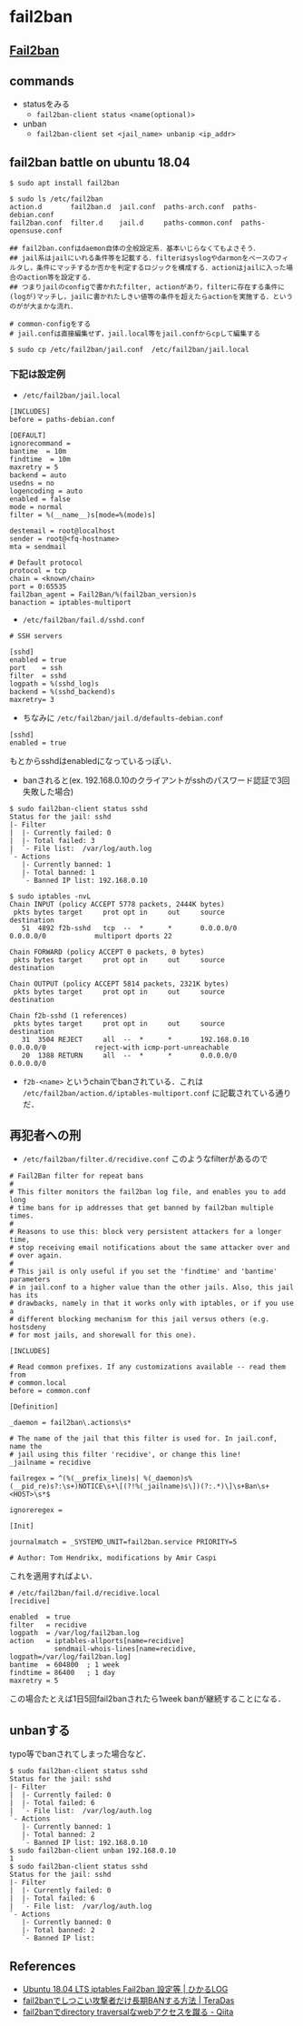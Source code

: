 # fail2ban

## [Fail2ban](https://www.fail2ban.org/wiki/index.php/Main_Page)

## commands
- statusをみる
  - `fail2ban-client status <name(optional)>`
- unban
  - `fail2ban-client set <jail_name> unbanip <ip_addr>`

## fail2ban battle on ubuntu 18.04
```
$ sudo apt install fail2ban

$ sudo ls /etc/fail2ban
action.d       fail2ban.d  jail.conf  paths-arch.conf  paths-debian.conf
fail2ban.conf  filter.d    jail.d     paths-common.conf  paths-opensuse.conf

## fail2ban.confはdaemon自体の全般設定系．基本いじらなくてもよさそう．
## jail系はjailにいれる条件等を記載する．filterはsyslogやdarmonをベースのフィルタし，条件にマッチするか否かを判定するロジックを構成する．actionはjailに入った場合のaction等を設定する．
## つまりjailのconfigで書かれたfilter, actionがあり，filterに存在する条件に(logが)マッチし，jailに書かれたしきい値等の条件を超えたらactionを実施する．というのがが大まかな流れ．

# common-configをする
# jail.confは直接編集せず，jail.local等をjail.confからcpして編集する

$ sudo cp /etc/fail2ban/jail.conf  /etc/fail2ban/jail.local
```

### 下記は設定例
- `/etc/fail2ban/jail.local`
```
[INCLUDES]
before = paths-debian.conf

[DEFAULT]
ignorecommand =
bantime  = 10m
findtime  = 10m
maxretry = 5
backend = auto
usedns = no
logencoding = auto
enabled = false
mode = normal
filter = %(__name__)s[mode=%(mode)s]

destemail = root@localhost
sender = root@<fq-hostname>
mta = sendmail

# Default protocol
protocol = tcp
chain = <known/chain>
port = 0:65535
fail2ban_agent = Fail2Ban/%(fail2ban_version)s
banaction = iptables-multiport
```

- `/etc/fail2ban/fail.d/sshd.conf`
```
# SSH servers

[sshd]
enabled = true
port    = ssh
filter  = sshd
logpath = %(sshd_log)s
backend = %(sshd_backend)s
maxretry= 3
```

- ちなみに `/etc/fail2ban/jail.d/defaults-debian.conf`
```
[sshd]
enabled = true
```
もとからsshdはenabledになっているっぽい．

- banされると(ex. 192.168.0.10のクライアントがsshのパスワード認証で3回失敗した場合)
```
$ sudo fail2ban-client status sshd
Status for the jail: sshd
|- Filter
|  |- Currently failed: 0
|  |- Total failed: 3
|  `- File list:  /var/log/auth.log
`- Actions
   |- Currently banned: 1
   |- Total banned: 1
   `- Banned IP list: 192.168.0.10

$ sudo iptables -nvL
Chain INPUT (policy ACCEPT 5778 packets, 2444K bytes)
 pkts bytes target     prot opt in     out     source               destination
   51  4892 f2b-sshd   tcp  --  *      *       0.0.0.0/0            0.0.0.0/0            multiport dports 22

Chain FORWARD (policy ACCEPT 0 packets, 0 bytes)
 pkts bytes target     prot opt in     out     source               destination

Chain OUTPUT (policy ACCEPT 5814 packets, 2321K bytes)
 pkts bytes target     prot opt in     out     source               destination

Chain f2b-sshd (1 references)
 pkts bytes target     prot opt in     out     source               destination
   31  3504 REJECT     all  --  *      *       192.168.0.10          0.0.0.0/0            reject-with icmp-port-unreachable
   20  1388 RETURN     all  --  *      *       0.0.0.0/0            0.0.0.0/0
```
- `f2b-<name>` というchainでbanされている．これは `/etc/fail2ban/action.d/iptables-multiport.conf` に記載されている通りだ．

## 再犯者への刑
- `/etc/fail2ban/filter.d/recidive.conf`
このようなfilterがあるので
```
# Fail2Ban filter for repeat bans
#
# This filter monitors the fail2ban log file, and enables you to add long
# time bans for ip addresses that get banned by fail2ban multiple times.
#
# Reasons to use this: block very persistent attackers for a longer time,
# stop receiving email notifications about the same attacker over and
# over again.
#
# This jail is only useful if you set the 'findtime' and 'bantime' parameters
# in jail.conf to a higher value than the other jails. Also, this jail has its
# drawbacks, namely in that it works only with iptables, or if you use a
# different blocking mechanism for this jail versus others (e.g. hostsdeny
# for most jails, and shorewall for this one).

[INCLUDES]

# Read common prefixes. If any customizations available -- read them from
# common.local
before = common.conf

[Definition]

_daemon = fail2ban\.actions\s*

# The name of the jail that this filter is used for. In jail.conf, name the
# jail using this filter 'recidive', or change this line!
_jailname = recidive

failregex = ^(%(__prefix_line)s| %(_daemon)s%(__pid_re)s?:\s+)NOTICE\s+\[(?!%(_jailname)s\])(?:.*)\]\s+Ban\s+<HOST>\s*$

ignoreregex =

[Init]

journalmatch = _SYSTEMD_UNIT=fail2ban.service PRIORITY=5

# Author: Tom Hendrikx, modifications by Amir Caspi
```
これを適用すればよい．
```
# /etc/fail2ban/fail.d/recidive.local
[recidive]

enabled  = true
filter   = recidive
logpath  = /var/log/fail2ban.log
action   = iptables-allports[name=recidive]
           sendmail-whois-lines[name=recidive, logpath=/var/log/fail2ban.log]
bantime  = 604800  ; 1 week
findtime = 86400   ; 1 day
maxretry = 5
```
この場合たとえば1日5回fail2banされたら1week banが継続することになる．

## unbanする
typo等でbanされてしまった場合など．
```
$ sudo fail2ban-client status sshd
Status for the jail: sshd
|- Filter
|  |- Currently failed: 0
|  |- Total failed: 6
|  `- File list:  /var/log/auth.log
`- Actions
   |- Currently banned: 1
   |- Total banned: 2
   `- Banned IP list: 192.168.0.10
$ sudo fail2ban-client unban 192.168.0.10
1
$ sudo fail2ban-client status sshd
Status for the jail: sshd
|- Filter
|  |- Currently failed: 0
|  |- Total failed: 6
|  `- File list:  /var/log/auth.log
`- Actions
   |- Currently banned: 0
   |- Total banned: 2
   `- Banned IP list:
```

## References
- [Ubuntu 18.04 LTS iptables Fail2ban 設定等 | ひかるLOG](https://bellett.moe.hm/index.php/2018/08/15/ubuntu-18-04-lts-iptables-fail2ban/)
- [fail2banでしつこい攻撃者だけ長期BANする方法 | TeraDas](https://www.teradas.net/archives/15002/)
- [fail2banでdirectory traversalなwebアクセスを蹴る - Qiita](https://qiita.com/mrmt/items/00e1cc86b8406dd4e8ab)
